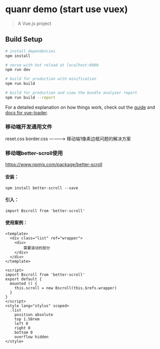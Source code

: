 # quanr demo (start use vuex)

> A Vue.js project

## Build Setup

``` bash
# install dependencies
npm install

# serve with hot reload at localhost:8080
npm run dev

# build for production with minification
npm run build

# build for production and view the bundle analyzer report
npm run build --report
```

For a detailed explanation on how things work, check out the [guide](http://vuejs-templates.github.io/webpack/) and [docs for vue-loader](http://vuejs.github.io/vue-loader).


### 移动端开发通用文件
 reset.css
 border.css  ————> 移动端1像素边框问题的解决方案

### 移动端better-scroll使用
https://www.npmjs.com/package/better-scroll
#### 安装：
    npm install better-scroll --save
#### 引入：
    import Bscroll from 'better-scroll'
#### 使用案例：
```
<template>
  <div class="list" ref="wrapper">
    <div>
        需要滚动的部分
    </div>
  </div>
</template>

<script>
import Bscroll from 'better-scroll'
export default {
  mounted () {
    this.scroll = new Bscroll(this.$refs.wrapper)
  }
}
</script>
<style lang="stylus" scoped>
  .list
    position absolute
    top 1.58rem
    left 0
    right 0
    bottom 0
    overflow hidden
</style>
```

